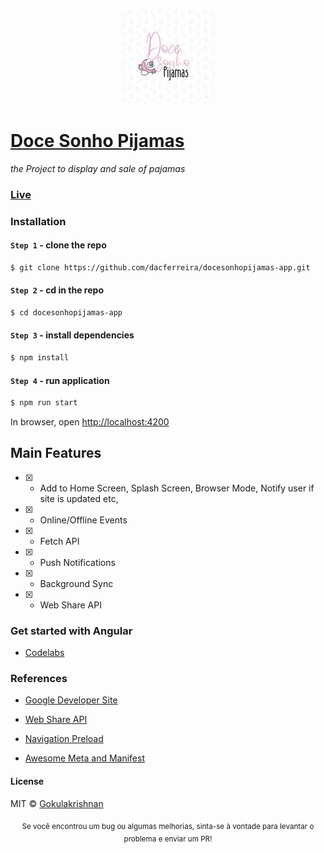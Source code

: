 ### <p align="center"><img width="150px" height="150px" src="https://github.com/dacferreira/docesonhopijamas-app/blob/main/images/docesonhopijamas.jpg?raw=true"></p>

# [Doce Sonho Pijamas](https://docesonhospijamas.com.br)

*the Project to display and sale of pajamas*

### [Live](https://docesonhospijamas.com.br)

### Installation

#### `Step 1` - clone the repo

```bash
$ git clone https://github.com/dacferreira/docesonhopijamas-app.git
```

#### `Step 2` - cd in the repo

```bash
$ cd docesonhopijamas-app

```

#### `Step 3` - install dependencies

```bash
$ npm install
```

#### `Step 4` - run application

```bash
$ npm run start
```

In browser, open [http://localhost:4200](http://localhost:4200)

## Main Features

- [x] - Add to Home Screen, Splash Screen, Browser Mode, Notify user if site is updated etc,

- [x] - Online/Offline Events

- [x] - Fetch API

- [x] - Push Notifications

- [x] - Background Sync

- [x] - Web Share API

### Get started with Angular

- [Codelabs](https://angular.io/)

### References

- [Google Developer Site](https://developers.google.com/web/progressive-web-apps)

- [Web Share API](https://developers.google.com/web/updates/2016/10/navigator-share)

- [Navigation Preload](https://developers.google.com/web/updates/2017/02/navigation-preload)

- [Awesome Meta and Manifest](https://github.com/gokulkrishh/awesome-meta-and-manifest)

#### License

MIT © [Gokulakrishnan](https://github.com/gokulkrishh)

<div align="center">
  <sub>Se você encontrou um bug ou algumas melhorias, sinta-se à vontade para levantar o problema e enviar um PR!</sub>
</div>
